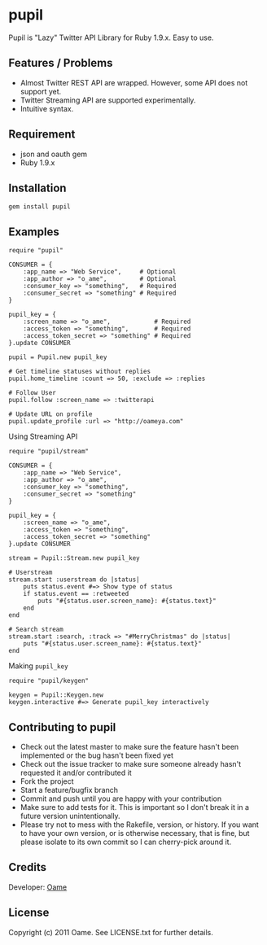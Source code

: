 pupil
=============

Pupil is "Lazy" Twitter API Library for Ruby 1.9.x.
Easy to use.

Features / Problems
-------------

* Almost Twitter REST API are wrapped. However, some API does not support yet.
* Twitter Streaming API are supported experimentally.
* Intuitive syntax.

Requirement
-------------

* json and oauth gem
* Ruby 1.9.x

Installation
-------------

	gem install pupil

Examples
-------------
	require "pupil"
	
	CONSUMER = {
		:app_name => "Web Service",     # Optional
		:app_author => "o_ame",         # Optional
		:consumer_key => "something",   # Required
		:consumer_secret => "something" # Required
	}
	
	pupil_key = {
		:screen_name => "o_ame",            # Required
		:access_token => "something",       # Required
		:access_token_secret => "something" # Required
	}.update CONSUMER
	
	pupil = Pupil.new pupil_key
	
	# Get timeline statuses without replies
	pupil.home_timeline :count => 50, :exclude => :replies
	
	# Follow User
	pupil.follow :screen_name => :twitterapi
	
	# Update URL on profile
	pupil.update_profile :url => "http://oameya.com"

Using Streaming API

	require "pupil/stream"
	
	CONSUMER = {
		:app_name => "Web Service",
		:app_author => "o_ame",
		:consumer_key => "something",
		:consumer_secret => "something"
	}
	
	pupil_key = {
		:screen_name => "o_ame",
		:access_token => "something",
		:access_token_secret => "something"
	}.update CONSUMER
	
	stream = Pupil::Stream.new pupil_key
	
	# Userstream
	stream.start :userstream do |status|
		puts status.event #=> Show type of status
		if status.event == :retweeted
			puts "#{status.user.screen_name}: #{status.text}"
		end
	end
	
	# Search stream
	stream.start :search, :track => "#MerryChristmas" do |status|
		puts "#{status.user.screen_name}: #{status.text}"
	end

Making `pupil_key`

	require "pupil/keygen"
	
	keygen = Pupil::Keygen.new
	keygen.interactive #=> Generate pupil_key interactively

Contributing to pupil
-------------

* Check out the latest master to make sure the feature hasn't been implemented or the bug hasn't been fixed yet
* Check out the issue tracker to make sure someone already hasn't requested it and/or contributed it
* Fork the project
* Start a feature/bugfix branch
* Commit and push until you are happy with your contribution
* Make sure to add tests for it. This is important so I don't break it in a future version unintentionally.
* Please try not to mess with the Rakefile, version, or history. If you want to have your own version, or is otherwise necessary, that is fine, but please isolate to its own commit so I can cherry-pick around it.

Credits
-------------

Developer: [Oame](http://twitter.com/o_ame)

License
-------------

Copyright (c) 2011 Oame. See LICENSE.txt for
further details.

